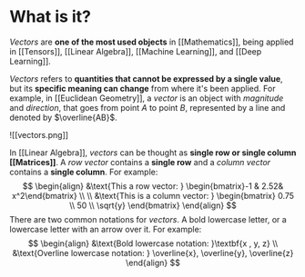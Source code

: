 # What is it?

*Vectors* are **one of the most used objects** in [[Mathematics]], being applied in [[Tensors]], [[Linear Algebra]], [[Machine Learning]], and [[Deep Learning]].

*Vectors* refers to **quantities that cannot be expressed by a single value**, but its **specific meaning can change** from where it's been applied. For example, in [[Euclidean Geometry]], a *vector* is an object with *magnitude* and *direction*, that goes from point $A$ to point $B$, represented by a line and denoted by $\overline{AB}$.

![[vectors.png]]

In [[Linear Algebra]], *vectors* can be thought as **single row or single column [[Matrices]]**. A *row vector* contains a **single row** and a *column vector* contains a **single column**. For example:
$$
\begin{align}
&\text{This a row vector:  }
\begin{bmatrix}-1 &  2.52& x^2\end{bmatrix} \\ \\
&\text{This is a column vector:  }
\begin{bmatrix} 0.75 \\ 50 \\ \sqrt{y} \end{bmatrix} 
\end{align}
$$
There are two common notations for *vectors*. A bold lowercase letter, or a lowercase letter with an arrow over it. For example:
$$
\begin{align}
&\text{Bold lowercase notation: }\textbf{x , y, z} \\
&\text{Overline lowercase notation: } \overline{x}, \overline{y}, \overline{z}
\end{align}
$$